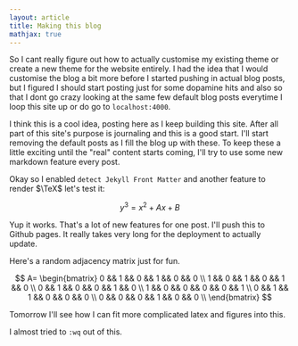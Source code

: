 ```yaml
---
layout: article
title: Making this blog
mathjax: true
---
```


So I cant really figure out how to actually customise my existing theme or create a new theme for the website entirely. I had the idea that I would customise the blog a bit more before I started pushing in actual blog posts, but I figured I should start posting just for some dopamine hits and also so that I dont go crazy looking at the same few default blog posts everytime I loop this site up or do go to `localhost:4000`. 

I think this is a cool idea, posting here as I keep building this site. After all part of this site's purpose is journaling and this is a good start. I'll start removing the default posts as I fill the blog up with these. To keep these a little exciting until the "real" content starts coming, I'll try to use some new markdown feature every post. 

Okay so I enabled `detect Jekyll Front Matter` and another feature to render $\TeX$ let's test it: 

$$y^3 = x^2 + Ax + B$$

Yup it works. That's a lot of new features for one post. I'll push this to Github pages. It really takes very long for the deployment to actually update. 

Here's a random adjacency matrix just for fun.

$$ A=
\begin{bmatrix} 
0 && 1 && 0 && 1 && 0 && 0 \\
1 && 0 && 1 && 0 && 1 && 0 \\
0 && 1 && 0 && 0 && 1 && 0 \\
1 && 0 && 0 && 0 && 0 && 1 \\
0 && 1 && 1 && 0 && 0 && 0 \\
0 && 0 && 0 && 1 && 0 && 0 \\
\end{bmatrix}
$$

Tomorrow I'll see how I can fit more complicated latex and figures into this.

I almost tried to `:wq` out of this. 